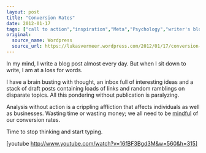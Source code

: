 ```yaml
---
layout: post
title: "Conversion Rates"
date: 2012-01-17
tags: ["call to action","inspiration","Meta","Psychology","writer's block"]
original:
  source_name: Wordpress
  source_url: https://lukasvermeer.wordpress.com/2012/01/17/conversion-rates/
---
```


In my mind, I write a blog post almost every day. But when I sit down to write, I am at a loss for words.

I have a brain busting with thought, an inbox full of interesting ideas and a stack of draft posts containing loads of links and random ramblings on disparate topics. All this pondering without publication is paralyzing.

Analysis without action is a crippling affliction that affects individuals as well as businesses. Wasting time or wasting money; we all need to be [mindful](https://plus.google.com/106518479241050228896/posts/WYMaW3rMixE) of our conversion rates.

Time to stop thinking and start typing.

[youtube http://www.youtube.com/watch?v=16fBF3Bgd3M&w=560&h=315]

&nbsp;